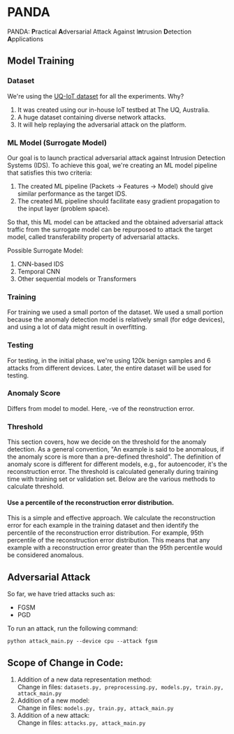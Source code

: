 # PANDA
PANDA: **P**ractical **A**dversarial Attack Against I**n**trusion **D**etection **A**pplications

## Model Training
### Dataset
We're using the [UQ-IoT dataset](https://espace.library.uq.edu.au/view/UQ:17b44bb) for all the experiments. Why?
1. It was created using our in-house IoT testbed at The UQ, Australia.
2. A huge dataset containing diverse network attacks.
3. It will help replaying the adversarial attack on the platform.

### ML Model (Surrogate Model)
Our goal is to launch practical adversarial attack against Intrusion Detection Systems (IDS). To achieve this goal, we're creating an ML model pipeline that satisfies this two criteria:
1. The created ML pipeline (Packets -> Features -> Model) should give similar performance as the target IDS.
2. The created ML pipeline should facilitate easy gradient propagation to the input layer (problem space).

So that, this ML model can be attacked and the obtained adversarial attack traffic from the surrogate model can be repurposed to attack the target model, called transferability property of adversarial attacks.

Possible Surrogate Model:
1. CNN-based IDS
2. Temporal CNN
3. Other sequential models or Transformers

### Training
For training we used a small porton of the dataset. We used a small portion because the anomaly detection model is relatively small (for edge devices), and using a lot of data might result in overfitting.

### Testing
For testing, in the initial phase, we're using 120k benign samples and 6 attacks from different devices. Later, the entire dataset will be used for testing.

### Anomaly Score
Differs from model to model. Here, -ve of the reonstruction error.

### Threshold
This section covers, how we decide on the threshold for the anomaly detection. As a general convention, "An example is said to be anomalous, if the anomaly score is more than a pre-defined threshold". The definition of anomaly score is different for different models, e.g., for autoencoder, it's the reconstruction error. The threshold is calculated generally during training time with training set or validation set. Below are the various methods to calculate threshold.

#### Use a percentile of the reconstruction error distribution.
This is a simple and effective approach. We calculate the reconstruction error for each example in the training dataset and then identify the percentile of the reconstruction error distribution. For example, 95th percentile of the reconstruction error distribution. This means that any example with a reconstruction error greater than the 95th percentile would be considered anomalous.

## Adversarial Attack
So far, we have tried attacks such as:
- FGSM
- PGD

To run an attack, run the following command:

```python attack_main.py --device cpu --attack fgsm```

## Scope of Change in Code:
1. Addition of a new data representation method:\
    Change in files:
    ```datasets.py, preprocessing.py, models.py, train.py, attack_main.py```
2. Addition of a new model:\
    Change in files:
    ```models.py, train.py, attack_main.py```
3. Addition of a new attack:\
    Change in files:
    ```attacks.py, attack_main.py```